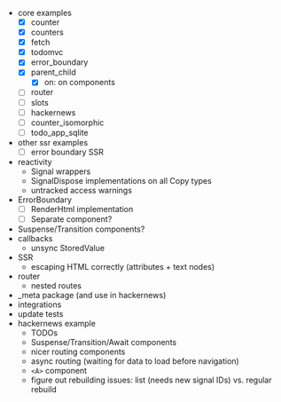 - core examples
    - [x] counter
    - [x] counters
    - [x] fetch
    - [x] todomvc 
    - [x] error_boundary
    - [x] parent\_child
        - [x] on: on components
    - [ ] router
    - [ ] slots 
    - [ ] hackernews
    - [ ] counter\_isomorphic
    - [ ] todo\_app\_sqlite
- other ssr examples
    - [ ] error boundary SSR
- reactivity 
    - Signal wrappers
    - SignalDispose implementations on all Copy types
    - untracked access warnings
- ErrorBoundary
    - [ ] RenderHtml implementation 
    - [ ] Separate component?
- Suspense/Transition components?
- callbacks
    - unsync StoredValue
- SSR
    - escaping HTML correctly (attributes + text nodes)
- router
    - nested routes
- \_meta package (and use in hackernews)
- integrations
- update tests
- hackernews example
  - TODOs
  - Suspense/Transition/Await components
  - nicer routing components
  - async routing (waiting for data to load before navigation)
  - `<A>` component
  - figure out rebuilding issues: list (needs new signal IDs) vs. regular rebuild
